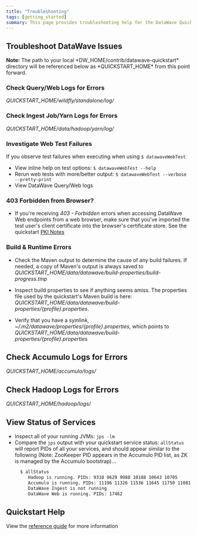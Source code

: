 ```yaml
---
title: "Troubleshooting"
tags: [getting_started]
summary: This page provides troubleshooting help for the DataWave Quickstart
---
```


## Troubleshoot DataWave Issues

<div markdown="span" class="alert alert-info" role="alert"><i class="fa fa-info-circle"></i> <b>Note:</b> The path to
your local *DW_HOME/contrib/datawave-quickstart* directory will be referenced below as *QUICKSTART_HOME* from this
point forward.
</div>

### Check Query/Web Logs for Errors

*QUICKSTART_HOME/wildfly/standalone/log/*

### Check Ingest Job/Yarn Logs for Errors

*QUICKSTART_HOME/data/hadoop/yarn/log/*

### Investigate Web Test Failures

If you observe test failures when executing when using `$ datawaveWebTest`
* View inline help on test options: `$ datawaveWebTest --help`
* Rerun web tests with more/better output: `$ datawaveWebTest --verbose --pretty-print`
* View DataWave Query/Web logs

### 403 Forbidden from Browser?

* If you're receiving *403 - Forbidden* errors when accessing DataWave Web endpoints from a web browser, make
  sure that you've imported the test user's client certificate into the browser's certificate store. See the 
  quickstart [PKI Notes](quickstart-reference#pki-notes)

### Build &amp; Runtime Errors

* Check the Maven output to determine the cause of any build failures. If needed, a copy of Maven's output is always
  saved to *QUICKSTART_HOME/data/datawave/build-properties/build-progress.tmp*
  
* Inspect build properties to see if anything seems amiss. The properties file used by the quickstart's Maven build is here:
  *QUICKSTART_HOME/data/datawave/build-properties/{profile}.properties*.
  
* Verify that you have a symlink, *~/.m2/datawave/properties/{profile}.properties*, which points to
  *QUICKSTART_HOME/data/datawave/build-properties/{profile}.properties*

## Check Accumulo Logs for Errors

*QUICKSTART_HOME/accumulo/logs/*

## Check Hadoop Logs for Errors

*QUICKSTART_HOME/hadoop/logs/*

## View Status of Services

* Inspect all of your running JVMs: `jps -lm`
* Compare the `jps` output with your quickstart service status: `allStatus` will report PIDs of all your services, and should
  appear similar to the following (Note: ZooKeeper PID appears in the Accumulo PID list, as ZK is managed by the Accumulo bootstrap)...
  ```bash
    $ allStatus
       Hadoop is running. PIDs: 9318 9629 9988 10188 10643 10705
       Accumulo is running. PIDs: 11196 11326 11536 11645 11750 11081
       DataWave Ingest is not running
       DataWave Web is running. PIDs: 17462
  ```

## Quickstart Help

View the [reference guide](quickstart-reference) for more information


[dw_blob_datawave_bootstrap_L77]: https://github.com/NationalSecurityAgency/datawave/blob/master/contrib/datawave-quickstart/bin/services/datawave/bootstrap.sh#L77